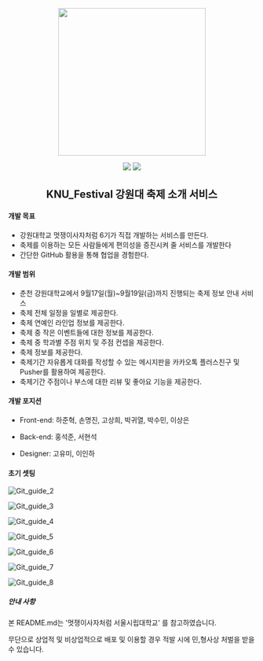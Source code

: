 <div align="middle">
<img src="./app/assets/images/plus_link.jpg" height="300px"/>
</div>


<p align="center">
	<img src="https://img.shields.io/badge/LIKELION-6th-orange.svg">
	<img src="https://img.shields.io/github/license/mashape/apistatus.svg">	
</p>

<h2 align="center">KNU_Festival 강원대 축제 소개 서비스</h2>



#### 개발 목표

- 강원대학교 멋쟁이사자처럼 6기가 직접 개발하는 서비스를 만든다.
- 축제를 이용하는 모든 사람들에게 편의성을 증진시켜 줄 서비스를 개발한다
- 간단한 GitHub 활용을 통해 협업을 경험한다.

#### 개발 범위

- 춘천 강원대학교에서 9월17일(월)~9월19일(금)까지 진행되는 축제 정보 안내 서비스
- 축제 전체 일정을 일별로 제공한다. 
- 축제 연예인 라인업 정보를 제공한다.
- 축제 중 작은 이벤트들에 대한 정보를 제공한다. 
- 축제 중 학과별 주점 위치 및 주점 컨셉을 제공한다. 
- 축제 정보를 제공한다. 
- 축제기간 자유롭게 대화를 작성할 수 있는 메시지판을 카카오톡 플러스친구 및 Pusher를 활용하여 제공한다.
- 축제기간 주점이나 부스에 대한 리뷰 및 좋아요 기능을 제공한다.

#### 개발 포지션

* Front-end: 하준혁, 손명진, 고상희, 박귀열, 박수민, 이상은

* Back-end: 홍석준, 서현석

* Designer: 고유미, 이인하

#### 초기 셋팅


![Git_guide_2](./git_guide/Git_guide_2.png)

![Git_guide_3](./git_guide/Git_guide_3.png)

![Git_guide_4](./git_guide/Git_guide_4.png)

![Git_guide_5](./git_guide/Git_guide_5.png)

![Git_guide_6](./git_guide/Git_guide_6.png)

![Git_guide_7](/./git_guide/Git_guide_7.png)

![Git_guide_8](./git_guide/Git_guide_8.png)



##### 안내 사항

본 README.md는 '멋쟁이사자처럼 서울시립대학교' 를 참고하였습니다.

무단으로 상업적 및 비상업적으로 배포 및 이용할 경우 적발 시에 민,형사상 처벌을 받을 수 있습니다.
